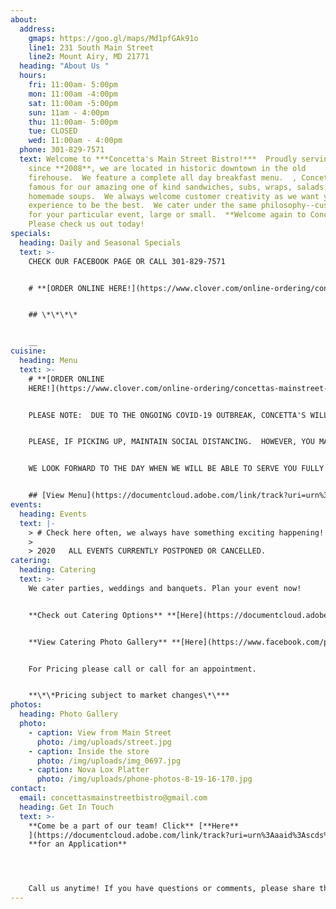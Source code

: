 ```yaml
---
about:
  address:
    gmaps: https://goo.gl/maps/Md1pfGAk91o
    line1: 231 South Main Street
    line2: Mount Airy, MD 21771
  heading: "About Us "
  hours:
    fri: 11:00am- 5:00pm
    mon: 11:00am -4:00pm
    sat: 11:00am -5:00pm
    sun: 11am - 4:00pm
    thu: 11:00am- 5:00pm
    tue: CLOSED
    wed: 11:00am - 4:00pm
  phone: 301-829-7571
  text: Welcome to ***Concetta's Main Street Bistro!***  Proudly serving Mt. Airy
    since **2008**, we are located in historic downtown in the old
    firehouse.  We feature a complete all day breakfast menu.  , Concetta's is
    famous for our amazing one of kind sandwiches, subs, wraps, salads, and
    homemade soups.  We always welcome customer creativity as we want your
    experience to be the best.  We cater under the same philosophy--customized
    for your particular event, large or small.  **Welcome again to Concetta's!**
    Please check us out today!
specials:
  heading: Daily and Seasonal Specials
  text: >-
    CHECK OUR FACEBOOK PAGE OR CALL 301-829-7571


    # **[ORDER ONLINE HERE!](https://www.clover.com/online-ordering/concettas-mainstreet-bistro-mount-airy)**


    ## \*\*\*\*


    __
cuisine:
  heading: Menu
  text: >-
    # **[ORDER ONLINE
    HERE!](https://www.clover.com/online-ordering/concettas-mainstreet-bistro-mount-airy)**


    PLEASE NOTE:  DUE TO THE ONGOING COVID-19 OUTBREAK, CONCETTA'S WILL BE SERVING TAKE OUT AND CURBSIDE SERVICE ONLY! ORDER ONLINE OR CALL-IN. 


    PLEASE, IF PICKING UP, MAINTAIN SOCIAL DISTANCING.  HOWEVER, YOU MAY BROWSE OUR SHELVES AND COOLERS FOR DRINKS, MEATBALLS, DESSERTS, ETC.   


    WE LOOK FORWARD TO THE DAY WHEN WE WILL BE ABLE TO SERVE YOU FULLY HERE AT CONCETTA'S.  UNTIL THEN, *THANK YOU SO MUCH* FOR YOUR CONTINUED SUPPORT IN THIS DIFFICULT TIME.  PLEASE REMEMBER ALL THE SMALL RESTAURANTS AND BUSINESSES THAT ARE DEEMED ESSENTIAL. WE ARE ALL HERE FOR YOU!


    ## [View Menu](https://documentcloud.adobe.com/link/track?uri=urn%3Aaaid%3Ascds%3AUS%3A5fb108e5-243e-4049-9bb8-591228815cbe)
events:
  heading: Events
  text: |-
    > # Check here often, we always have something exciting happening!
    >
    > 2020   ALL EVENTS CURRENTLY POSTPONED OR CANCELLED.
catering:
  heading: Catering
  text: >-
    We cater parties, weddings and banquets. Plan your event now!


    **Check out Catering Options** **[Here](https://documentcloud.adobe.com/link/track?uri=urn%3Aaaid%3Ascds%3AUS%3A398dbed5-aab2-403b-ba43-cfaf3a34fc4a)**\*\*\*\*


    **View Catering Photo Gallery** **[Here](https://www.facebook.com/pg/Concettas-Mainstreet-Bistro-108116492564016/photos/?tab=album&album_id=2803219223053716)**\*\*\*\*


    For Pricing please call or call for an appointment. 


    **\*\*Pricing subject to market changes\*\***
photos:
  heading: Photo Gallery
  photo:
    - caption: View from Main Street
      photo: /img/uploads/street.jpg
    - caption: Inside the store
      photo: /img/uploads/img_0697.jpg
    - caption: Nova Lox Platter
      photo: /img/uploads/phone-photos-8-19-16-170.jpg
contact:
  email: concettasmainstreetbistro@gmail.com
  heading: Get In Touch
  text: >-
    **Come be a part of our team! Click** [**Here**
    ](https://documentcloud.adobe.com/link/track?uri=urn%3Aaaid%3Ascds%3AUS%3A5532b0d6-c904-4048-b722-2f21e07c5ef4)
    **for an Application** 




    Call us anytime! If you have questions or comments, please share them with us below.
---
```

